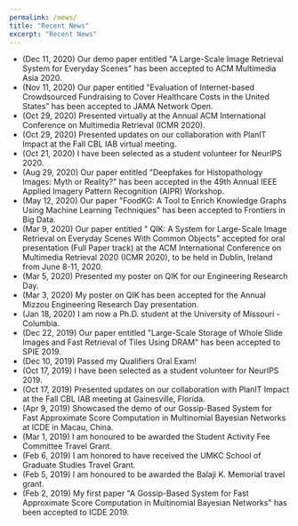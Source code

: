 ```yaml
---
permalink: /news/
title: "Recent News"
excerpt: "Recent News"
---
```

* (Dec 11, 2020) Our demo paper entitled "A Large-Scale Image Retrieval System for Everyday Scenes" has been accepted to ACM Multimedia Asia 2020.
* (Nov 11, 2020) Our paper entitled "Evaluation of Internet-based Crowdsourced Fundraising to Cover Healthcare Costs in the United States" has been accepted to JAMA Network Open.
* (Oct 29, 2020) Presented virtually at the Annual ACM International Conference on Multimedia Retrieval (ICMR 2020).
* (Oct 29, 2020) Presented updates on our collaboration with PlanIT Impact at the Fall CBL IAB virtual meeting.
* (Oct 21, 2020) I have been selected as a student volunteer for NeurIPS 2020.
* (Aug 29, 2020) Our paper entitled "Deepfakes for Histopathology Images: Myth or Reality?" has been accepted in the 49th Annual IEEE Applied Imagery Pattern Recognition (AIPR) Workshop.
* (May 12, 2020) Our paper "FoodKG: A Tool to Enrich Knowledge Graphs Using Machine Learning Techniques" has been accepted to Frontiers in Big Data.
* (Mar 9, 2020) Our paper entitled " QIK: A System for Large-Scale Image Retrieval on Everyday Scenes With Common Objects" accepted for oral presentation (Full Paper track) at the ACM International Conference on Multimedia Retrieval 2020 (ICMR 2020), to be held in Dublin, Ireland from June 8-11, 2020.
* (Mar 5, 2020) Presented my poster on QIK for our Engineering Research Day.
* (Mar 3, 2020) My poster on QIK has been accepted for the Annual Mizzou Engineering Research Day presentation.
* (Jan 18, 2020) I am now a Ph.D. student at the University of Missouri - Columbia. 
* (Dec 22, 2019) Our paper entitled "Large-Scale Storage of Whole Slide Images and Fast Retrieval of Tiles Using DRAM" has been accepted to SPIE 2019.
* (Dec 10, 2019) Passed my Qualifiers Oral Exam!
* (Oct 17, 2019) I have been selected as a student volunteer for NeurIPS 2019.
* (Oct 17, 2019) Presented updates on our collaboration with PlanIT Impact at the Fall CBL IAB meeting at Gainesville, Florida.
* (Apr 9, 2019) Showcased the demo of our Gossip-Based System for Fast Approximate Score Computation in Multinomial Bayesian Networks at ICDE in Macau, China.
* (Mar 1, 2019) I am honoured to be awarded the Student Activity Fee Committee Travel Grant.
* (Feb 6, 2019) I am honored to have received the UMKC School of Graduate Studies Travel Grant.
* (Feb 5, 2019) I am honoured to be awarded the Balaji K. Memorial travel grant. 
* (Feb 2, 2019) My first paper "A Gossip-Based System for Fast Approximate Score Computation in Multinomial Bayesian Networks" has been accepted to ICDE 2019.